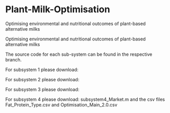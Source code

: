 # Plant-Milk-Optimisation
Optimising environmental and nutritional outcomes of plant-based alternative milks

Optimising environmental and nutritional outcomes of plant-based alternative milks

The source code for each sub-system can be found in the respective branch.

For subsystem 1 please download:

For subsystem 2 please download:

For subsystem 3 please download:

For subsystem 4 please download: subsystem4_Market.m and the csv files Fat_Protein_Type.csv and Optimisation_Main_2.0.csv
